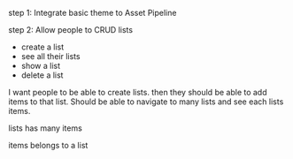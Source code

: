 step 1: Integrate basic theme to Asset Pipeline

step 2: Allow people to CRUD lists 

- create a list
- see all their lists
- show a list
- delete a list

I want people to be able to create lists. then they should be able to add items to that list. Should be able to navigate to many lists and see each lists items. 

lists 
    has many items

items
    belongs to a list